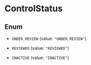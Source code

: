 

# ControlStatus

## Enum


* `UNDER_REVIEW` (value: `"UNDER_REVIEW"`)

* `REVIEWED` (value: `"REVIEWED"`)

* `INACTIVE` (value: `"INACTIVE"`)



